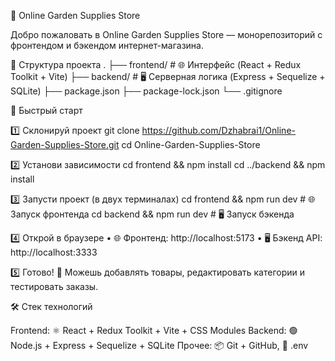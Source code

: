 🌱 Online Garden Supplies Store

Добро пожаловать в Online Garden Supplies Store — монорепозиторий с фронтендом и бэкендом интернет-магазина.

📂 Структура проекта
.
├── frontend/   # 🌐 Интерфейс (React + Redux Toolkit + Vite)
├── backend/    # 🖥 Серверная логика (Express + Sequelize + SQLite)
├── package.json
├── package-lock.json
└── .gitignore


🚀 Быстрый старт

1️⃣ Склонируй проект
git clone https://github.com/Dzhabrai1/Online-Garden-Supplies-Store.git
cd Online-Garden-Supplies-Store


2️⃣ Установи зависимости
cd frontend && npm install
cd ../backend && npm install

3️⃣ Запусти проект (в двух терминалах)
cd frontend && npm run dev   # 🌐 Запуск фронтенда
cd backend && npm run dev    # 🖥 Запуск бэкенда


4️⃣ Открой в браузере
	•	🌐 Фронтенд: http://localhost:5173
	•	🖥 Бэкенд API: http://localhost:3333

5️⃣ Готово! 🎉
Можешь добавлять товары, редактировать категории и тестировать заказы.

🛠 Стек технологий

Frontend: ⚛ React + Redux Toolkit + Vite + CSS Modules
Backend: 🟢 Node.js + Express + Sequelize + SQLite
Прочее: 📦 Git + GitHub, 🔐 .env
